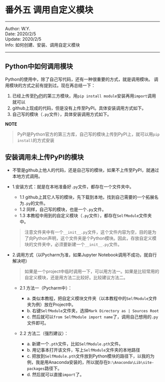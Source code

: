 # 番外五 调用自定义模块

----
Author: W.Y.  
Date: 2020/2/5  
Update: 2020/2/5  
Info: 如何创建、安装、调用自定义模块

---

## Python中如何调用模块
Python的使用中，除了自己写代码，还有一种很重要的方式，就是调用模块。
调用模块的方式之前有提到过。现在再总结一下：  
1. 已经上传至[PyPI](https://pypi.org/)的第三方模块，用`pip install module`安装再用`import`调用就可以  
2. github上现成的代码，但是没有上传至PyPI。具体安装调用方式如下。  
3. 自己写的模块（`.py`文件），具体安装调用方式如下。

**NOTE**
> PyPI是Python官方的第三方库，自己写的模块上传到PyPI上，就可以用`pip install`的方式安装

## 安装调用未上传PyPI的模块

- 不管是github上他人的代码，还是自己写的模块，如果不上传至PyPI，就通过本地方式调用。
- 1.安装方式：就是在本地准备好`.py`文件，都存在一个文件夹中。  
    - 1.1 github上其它人写的模块，先下载到本地，找到自己需要的一个拓展名为`.py`的文件。  
    - 1.2 同样，自己写的模块，也是一个`.py`文件。  
    - 1.3 本教程中用到的自定义模块（`.py`文件），都存在`SelfModule`文件夹中。  

    >注意文件夹中有一个`__init__.py`文件，这个文件内容为空，目的是为了向Python声明，这个文件夹是个Python模块。因此，存放自定义模块的文件夹中，必须要新建一个`__init__.py`文件。

- 2.调用方式（以Pycharm为准，如果Jupyter Notebook调用不成功，就自行解决吧） 
    > 如果是一个project中临时调用一下，可以用方法一。如果是比较常用的自定义模块，还是用方法二比较好。比较建议方法二。 
    - 2.1 方法一（Pycharm中）：  
        - a. 类似本教程，把自定义模块文件夹（以本教程中的`SelfModule`文件夹为例）放在Project中。
        - b. 右键`SelfModule`文件夹，选择`Mark Directory as | Sources Root`   
        - c. 然后就可以`from SelfModule import name`了，调用自己想用的`.py`文件即可。   
                                                                                                                                
    - 2.2 方法二（强烈建议）：
        - a. 新建一个`.pth`文件，比如`SelfModule.pth`文件。  
        - b. 用记事本打开该文件，写上`SelfModule`文件夹的本地路径  
        - c. 把放到`SelfModule.pth`文件放到Python模块的路径下，以我的为例，我是用Anaconda安装的，所以就存在`D:\Anaconda\Lib\site-packages`路径下。
        - d. 然后就可以直接`import`了。
